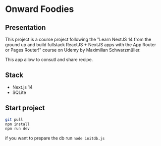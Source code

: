 # Onward Foodies

## Presentation

This project is a course project following the "Learn NextJS 14 from the ground up and build fullstack ReactJS + NextJS apps with the App Router or Pages Router!" course on Udemy by Maximilian Schwarzmüller.

This app allow to consutl and share recipe.

## Stack

- Next.js 14
- SQLite

## Start project

```bash
git pull
npm install
npm run dev
```

if you want to prepare the db run `node initdb.js`
